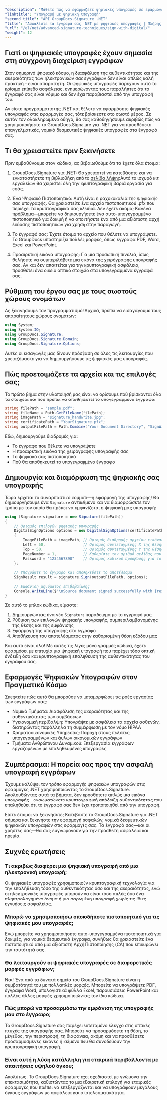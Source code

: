 ```yaml
---
"description": "Μάθετε πώς να εφαρμόζετε ψηφιακές υπογραφές σε εφαρμογές .NET χρησιμοποιώντας το GroupDocs.Signature για να βελτιώσετε την ασφάλεια των εγγράφων, να διασφαλίσετε την αυθεντικότητα και να ικανοποιήσετε τις απαιτήσεις συμμόρφωσης."
"linktitle": "Υπογραφή με ψηφιακή υπογραφή"
"second_title": "API GroupDocs.Signature .NET"
"title": "Ασφαλίστε τα έγγραφά σας .NET με ψηφιακές υπογραφές | Πλήρης οδηγός"
"url": "/el/net/advanced-signature-techniques/sign-with-digital/"
"weight": 12
---
```


## Γιατί οι ψηφιακές υπογραφές έχουν σημασία στη σύγχρονη διαχείριση εγγράφων

Στον σημερινό ψηφιακό κόσμο, η διασφάλιση της αυθεντικότητας και της ακεραιότητας των ηλεκτρονικών σας εγγράφων δεν είναι απλώς καλή πρακτική - είναι απαραίτητη. Οι ψηφιακές υπογραφές παρέχουν αυτό το κρίσιμο επίπεδο ασφάλειας, ενημερώνοντας τους παραλήπτες ότι το έγγραφό σας είναι νόμιμο και δεν έχει παραβιαστεί από την υπογραφή του.

Αν είστε προγραμματιστής .NET και θέλετε να εφαρμόσετε ψηφιακές υπογραφές στις εφαρμογές σας, τότε βρίσκεστε στο σωστό μέρος. Σε αυτόν τον ολοκληρωμένο οδηγό, θα σας καθοδηγήσουμε ακριβώς πώς να χρησιμοποιήσετε το GroupDocs.Signature για .NET για να προσθέσετε επαγγελματικές, νομικά δεσμευτικές ψηφιακές υπογραφές στα έγγραφά σας.

## Τι θα χρειαστείτε πριν ξεκινήσετε

Πριν εμβαθύνουμε στον κώδικα, ας βεβαιωθούμε ότι τα έχετε όλα έτοιμα:

1. GroupDocs.Signature για .NET: Θα χρειαστεί να κατεβάσετε και να εγκαταστήσετε τη βιβλιοθήκη από το [σελίδα λήψης](https://releases.groupdocs.com/signature/net/)Αυτό το ισχυρό κιτ εργαλείων θα χειριστεί όλη την κρυπτογραφική βαριά εργασία για εσάς.

2. Ένα Ψηφιακό Πιστοποιητικό: Αυτή είναι η ραχοκοκαλιά της ψηφιακής σας υπογραφής. Θα χρειαστείτε ένα αρχείο πιστοποιητικού .pfx που περιέχει τα κρυπτογραφικά σας κλειδιά. Δεν έχετε ακόμα; Κανένα πρόβλημα—μπορείτε να δημιουργήσετε ένα αυτο-υπογεγραμμένο πιστοποιητικό για δοκιμή ή να αποκτήσετε ένα από μια αξιόπιστη αρχή έκδοσης πιστοποιητικών για χρήση στην παραγωγή.

3. Το έγγραφό σας: Έχετε έτοιμο το αρχείο που θέλετε να υπογράψετε. Το GroupDocs υποστηρίζει πολλές μορφές, όπως έγγραφα PDF, Word, Excel και PowerPoint.

4. Προαιρετική εικόνα υπογραφής: Για μια προσωπική πινελιά, ίσως θελήσετε να συμπεριλάβετε μια εικόνα της χειρόγραφης υπογραφής σας. Αν και δεν απαιτείται για την κρυπτογραφική ασφάλεια, προσθέτει ένα οικείο οπτικό στοιχείο στα υπογεγραμμένα έγγραφά σας.

## Ρύθμιση του έργου σας με τους σωστούς χώρους ονομάτων

Ας ξεκινήσουμε τον προγραμματισμό! Αρχικά, πρέπει να εισαγάγουμε τους απαραίτητους χώρους ονομάτων:

```csharp
using System;
using System.IO;
using GroupDocs.Signature;
using GroupDocs.Signature.Domain;
using GroupDocs.Signature.Options;
```

Αυτές οι εισαγωγές μας δίνουν πρόσβαση σε όλες τις λειτουργίες που χρειαζόμαστε για να δημιουργήσουμε τις ψηφιακές μας υπογραφές.

## Πώς προετοιμάζετε τα αρχεία και τις επιλογές σας;

Το πρώτο βήμα στην υλοποίησή μας είναι να ορίσουμε πού βρίσκονται όλα τα στοιχεία και πού πρέπει να αποθηκευτεί το υπογεγραμμένο έγγραφο:

```csharp
string filePath = "sample.pdf";
string fileName = Path.GetFileName(filePath);
string imagePath = "signature_handwrite.jpg";
string certificatePath = "YourSignature.pfx";
string outputFilePath = Path.Combine("Your Document Directory", "SignWithDigital", fileName);
```

Εδώ, δημιουργούμε διαδρομές για:
- Το έγγραφο που θέλετε να υπογράψετε
- Η προαιρετική εικόνα της χειρόγραφης υπογραφής σας
- Το ψηφιακό σας πιστοποιητικό
- Πού θα αποθηκευτεί το υπογεγραμμένο έγγραφο

## Δημιουργία και διαμόρφωση της ψηφιακής σας υπογραφής

Τώρα έρχεται το συναρπαστικό κομμάτι—η εφαρμογή της υπογραφής! Θα δημιουργήσουμε ένα `Signature` αντικείμενο και να διαμορφώσετε τον τρόπο με τον οποίο θα πρέπει να εμφανίζεται η ψηφιακή μας υπογραφή:

```csharp
using (Signature signature = new Signature(filePath))
{
    // Ορισμός επιλογών ψηφιακής υπογραφής
    DigitalSignOptions options = new DigitalSignOptions(certificatePath)
    {
        ImageFilePath = imagePath, // Ορισμός διαδρομής αρχείου εικόνας (προαιρετικό)
        Left = 50,                 // Ορισμός συντεταγμένης Χ της θέσης της υπογραφής
        Top = 50,                  // Ορισμός συντεταγμένης Y της θέσης της υπογραφής
        PageNumber = 1,            // Καθορίστε τον αριθμό σελίδας που θα υπογράψετε
        Password = "1234567890"    // Ορισμός κωδικού πρόσβασης για το πιστοποιητικό (εάν απαιτείται)
    };
    
    // Υπογράψτε το έγγραφο και αποθηκεύστε το αποτέλεσμα
    SignResult result = signature.Sign(outputFilePath, options);
    
    // Εμφάνιση μηνύματος επιβεβαίωσης
    Console.WriteLine($"\nSource document signed successfully with {result.Succeeded.Count} signature(s).\nFile saved at {outputFilePath}.");
}
```

Σε αυτό το μπλοκ κώδικα, είμαστε:
1. Δημιουργώντας ένα νέο `Signature` παράδειγμα με το έγγραφό μας
2. Ρύθμιση των επιλογών ψηφιακής υπογραφής, συμπεριλαμβανομένης της θέσης και της εμφάνισης
3. Εφαρμογή της υπογραφής στο έγγραφο
4. Αποθήκευση του αποτελέσματος στην καθορισμένη θέση εξόδου μας

Και αυτό είναι όλο! Με αυτές τις λίγες μόνο γραμμές κώδικα, έχετε εφαρμόσει με επιτυχία μια ψηφιακή υπογραφή που παρέχει τόσο οπτική ένδειξη όσο και κρυπτογραφική επαλήθευση της αυθεντικότητας του εγγράφου σας.

## Εφαρμογές Ψηφιακών Υπογραφών στον Πραγματικό Κόσμο

Σκεφτείτε πώς αυτό θα μπορούσε να μεταμορφώσει τις ροές εργασίας των εγγράφων σας:

- Νομικά Τμήματα: Διασφάλιση της ακεραιότητας και της αυθεντικότητας των συμβάσεων
- Υγειονομική περίθαλψη: Υπογράψτε με ασφάλεια τα αρχεία ασθενών, διατηρώντας παράλληλα τη συμμόρφωση με τον νόμο HIPAA
- Χρηματοοικονομικές Υπηρεσίες: Παροχή στους πελάτες υπογεγραμμένων και άυλων οικονομικών εγγράφων
- Τμήματα Ανθρώπινου Δυναμικού: Επεξεργασία εγγράφων εργαζομένων με επαληθευμένες υπογραφές

## Συμπέρασμα: Η πορεία σας προς την ασφαλή υπογραφή εγγράφων

Έχουμε καλύψει τον τρόπο εφαρμογής ψηφιακών υπογραφών στις εφαρμογές .NET χρησιμοποιώντας το GroupDocs.Signature. Ακολουθώντας αυτά τα βήματα, δεν προσθέτετε απλώς μια εικόνα υπογραφής—ενσωματώνετε κρυπτογραφική απόδειξη αυθεντικότητας που επαληθεύει ότι το έγγραφό σας δεν έχει τροποποιηθεί από την υπογραφή.

Είστε έτοιμοι να ξεκινήσετε; Κατεβάστε το GroupDocs.Signature για .NET σήμερα και ξεκινήστε την εφαρμογή ασφαλών, νομικά δεσμευτικών ψηφιακών υπογραφών στις εφαρμογές σας. Τα έγγραφά σας—και οι χρήστες σας—θα σας ευγνωμονούν για την πρόσθετη ασφάλεια και ηρεμία.

## Συχνές ερωτήσεις

### Τι ακριβώς διαφέρει μια ψηφιακή υπογραφή από μια ηλεκτρονική υπογραφή;
Οι ψηφιακές υπογραφές χρησιμοποιούν κρυπτογραφική τεχνολογία για την επαλήθευση τόσο της αυθεντικότητας όσο και της ακεραιότητας, ενώ οι ηλεκτρονικές υπογραφές μπορούν να είναι τόσο απλές όσο ένα πληκτρολογημένο όνομα ή μια σαρωμένη υπογραφή χωρίς τις ίδιες εγγυήσεις ασφαλείας.

### Μπορώ να χρησιμοποιήσω οποιοδήποτε πιστοποιητικό για τις ψηφιακές μου υπογραφές;
Ενώ μπορείτε να χρησιμοποιήσετε αυτο-υπογεγραμμένα πιστοποιητικά για δοκιμές, για νομικά δεσμευτικά έγγραφα, συνήθως θα χρειαστείτε ένα πιστοποιητικό από μια αξιόπιστη Αρχή Πιστοποίησης (CA) που επικυρώνει την ταυτότητά σας.

### Θα λειτουργούν οι ψηφιακές υπογραφές σε διαφορετικές μορφές εγγράφων;
Ναι! Ένα από τα δυνατά σημεία του GroupDocs.Signature είναι η συμβατότητά του με πολλαπλές μορφές. Μπορείτε να υπογράψετε PDF, έγγραφα Word, υπολογιστικά φύλλα Excel, παρουσιάσεις PowerPoint και πολλές άλλες μορφές χρησιμοποιώντας τον ίδιο κώδικα.

### Πώς μπορώ να προσαρμόσω την εμφάνιση της υπογραφής μου στο έγγραφο;
Το GroupDocs.Signature σάς παρέχει εκτεταμένο έλεγχο στις οπτικές πτυχές της υπογραφής σας. Μπορείτε να προσαρμόσετε τη θέση, το μέγεθος, την περιστροφή, τη διαφάνεια, ακόμη και να προσθέσετε προσαρμοσμένες εικόνες ή κείμενο που θα συνοδεύουν την κρυπτογραφική υπογραφή.

### Είναι αυτή η λύση κατάλληλη για εταιρικά περιβάλλοντα με απαιτήσεις υψηλού όγκου;
Απολύτως. Το GroupDocs.Signature έχει σχεδιαστεί με γνώμονα την επεκτασιμότητα, καθιστώντας το μια εξαιρετική επιλογή για εταιρικές εφαρμογές που πρέπει να επεξεργάζονται και να υπογράφουν μεγάλους όγκους εγγράφων με ασφάλεια και αποτελεσματικότητα.